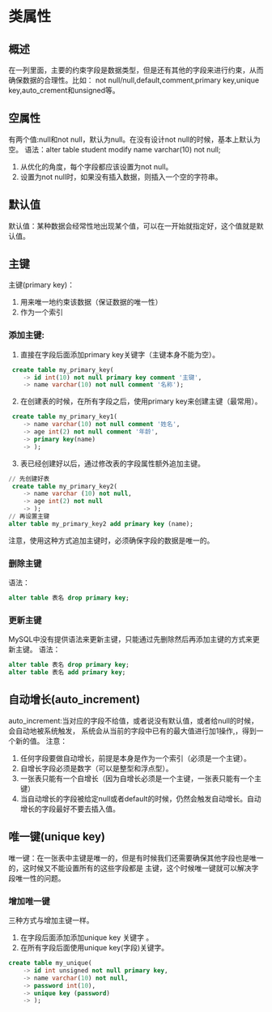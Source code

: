 # 类属性

## 概述
在一列里面，主要的约束字段是数据类型，但是还有其他的字段来进行约束，从而确保数据的合理性。比如：
not null/null,default,comment,primary key,unique key,auto_crement和unsigned等。

## 空属性
有两个值:null和not null，默认为null。在没有设计not null的时候，基本上默认为空。
语法：alter table student modify name varchar(10) not null;
1. 从优化的角度，每个字段都应该设置为not null。
2. 设置为not null时，如果没有插入数据，则插入一个空的字符串。

## 默认值
默认值：某种数据会经常性地出现某个值，可以在一开始就指定好，这个值就是默认值。

## 主键
主键(primary key)：
1. 用来唯一地约束该数据（保证数据的唯一性）
2. 作为一个索引

### 添加主键:
1. 直接在字段后面添加primary key关键字（主键本身不能为空）。
```sql
 create table my_primary_key(
    -> id int(10) not null primary key comment '主键',
    -> name varchar(10) not null comment '名称');
```

2.  在创建表的时候，在所有字段之后，使用primary key来创建主键（最常用）。
```sql
 create table my_primary_key1(
    -> name varchar(10) not null comment '姓名',
    -> age int(2) not null comment '年龄',
    -> primary key(name)
    -> );
```
3. 表已经创建好以后，通过修改表的字段属性额外追加主键。
```sql
// 先创建好表
 create table my_primary_key2(
    -> name varchar (10) not null,
    -> age int(2) not null
    -> );
// 再设置主键
alter table my_primary_key2 add primary key (name);
```
注意，使用这种方式追加主键时，必须确保字段的数据是唯一的。

### 删除主键

语法：
```sql
alter table 表名 drop primary key;

```

### 更新主键
MySQL中没有提供语法来更新主键，只能通过先删除然后再添加主键的方式来更新主键。
语法：
```sql
alter table 表名 drop primary key;
alter table 表名 add primary key;
```

## 自动增长(auto_increment)
auto_increment:当对应的字段不给值，或者说没有默认值，或者给null的时候，会自动地被系统触发，
系统会从当前的字段中已有的最大值进行加1操作,，得到一个新的值。
注意：
1. 任何字段要做自动增长，前提是本身是作为一个索引（必须是一个主键）。
2. 自增长字段必须是数字（可以是整型和浮点型）。
3. 一张表只能有一个自增长（因为自增长必须是一个主键，一张表只能有一个主键）
4. 当自动增长的字段被给定null或者default的时候，仍然会触发自动增长。自动增长的字段最好不要去插入值。

## 唯一键(unique key)
唯一键：在一张表中主键是唯一的，但是有时候我们还需要确保其他字段也是唯一的，这时候又不能设置所有的这些字段都是
主键，这个时候唯一键就可以解决字段唯一性的问题。
### 增加唯一键
三种方式与增加主键一样。
1. 在字段后面添加添加unique key 关键字 。
2. 在所有字段后面使用unique key(字段)关键字。
```sql
create table my_unique(
    -> id int unsigned not null primary key,
    -> name varchar(10) not null,
    -> password int(10),
    -> unique key (password)
    -> );
```


